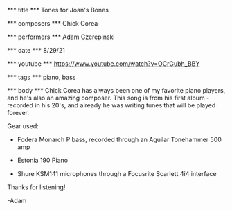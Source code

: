 *** title ***
Tones for Joan's Bones

*** composers ***
Chick Corea

*** performers ***
Adam Czerepinski

*** date ***
8/29/21

*** youtube ***
https://www.youtube.com/watch?v=OCrGubh_BBY

*** tags ***
piano, bass

*** body ***
Chick Corea has always been one of my favorite piano players, and he's also an amazing composer. This song is from his first album - recorded in his 20's, and already he was writing tunes that will be played forever.

Gear used:

- Fodera Monarch P bass, recorded through an Aguilar Tonehammer 500 amp

- Estonia 190 Piano

- Shure KSM141 microphones through a Focusrite Scarlett 4i4 interface

Thanks for listening!

-Adam
